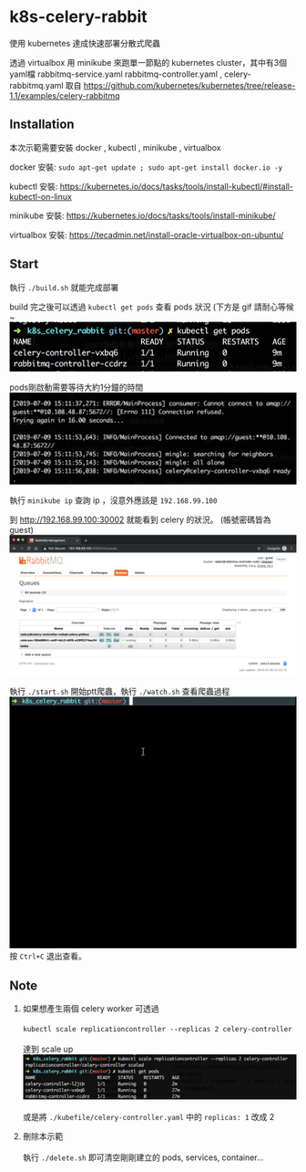 # k8s-celery-rabbit

使用 kubernetes 達成快速部署分散式爬蟲

透過 virtualbox 用 minikube 來跑單一節點的 kubernetes cluster，其中有3個yaml檔 rabbitmq-service.yaml rabbitmq-controller.yaml , celery-rabbitmq.yaml 取自 https://github.com/kubernetes/kubernetes/tree/release-1.1/examples/celery-rabbitmq


## Installation
本次示範需要安裝 docker , kubectl , minikube , virtualbox

docker 安裝: `sudo apt-get update ; sudo apt-get install docker.io -y`

kubectl 安裝: https://kubernetes.io/docs/tasks/tools/install-kubectl/#install-kubectl-on-linux

minikube 安裝: https://kubernetes.io/docs/tasks/tools/install-minikube/

virtualbox 安裝: https://tecadmin.net/install-oracle-virtualbox-on-ubuntu/



## Start
執行 `./build.sh` 就能完成部署

build 完之後可以透過 `kubectl get pods` 查看 pods 狀況 (下方是 gif 請耐心等候~
![image](https://github.com/kh555069/k8s_celery_rabbit/blob/master/get-pods.png)

pods剛啟動需要等待大約1分鐘的時間
![image](https://github.com/kh555069/k8s_celery_rabbit/blob/master/watch.png)


執行 `minikube ip` 查詢 ip ，沒意外應該是 `192.168.99.100`

到 http://192.168.99.100:30002 就能看到 celery 的狀況。
(帳號密碼皆為 guest)
![image](https://github.com/kh555069/k8s_celery_rabbit/blob/master/rabbit-management.png)


執行 `./start.sh` 開始ptt爬蟲，執行 `./watch.sh` 查看爬蟲過程
![image](https://github.com/kh555069/k8s_celery_rabbit/blob/master/k8s-start.gif)
按 `Ctrl+C` 退出查看。



## Note

1. 如果想產生兩個 celery worker 可透過<br></br>
  `kubectl scale replicationcontroller --replicas 2 celery-controller` <br></br>
達到 scale up
![image](https://github.com/kh555069/k8s_celery_rabbit/blob/master/scale-up.png)<br></br>
或是將 `./kubefile/celery-controller.yaml` 中的 `replicas: 1`  改成 2



2. 刪除本示範<br></br>
執行 `./delete.sh` 即可清空剛剛建立的 pods, services, container...
